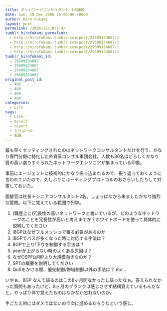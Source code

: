 ```yaml
---
title: ネットワークコンサルタント 1次面接
date: Sun, 10 Dec 2006 15:00:00 +0000
author: Hiro Fukami
layout: post
permalink: /2006/12/10/1-4/
tumblr_hirofukami_permalink:
  - http://hirofukami.tumblr.com/post/29609134687/1
  - http://hirofukami.tumblr.com/post/29609134687/1
  - http://hirofukami.tumblr.com/post/29609134687/1
  - http://hirofukami.tumblr.com/post/29609134687/1
tumblr_hirofukami_id:
  - 29609134687
  - 29609134687
  - 29609134687
  - 29609134687
original_post_id:
  - 488
  - 488
  - 488
  - 488
categories:
  - Life
tags:
  - Life
  - myself
  - report
  - とらば～ゆ
  - 転職
---
```

<div class="section">
  <p>
    最も早くセッティングされたのはネットワークコンサルタントだけを行う、かなり専門分野に特化した外資系コンサル軍団会社。人数も30名ほどらしくかなり質の高い選りすぐられたネットワークエンジニアが集まっている印象。
  </p>
  
  <p>
    事前にエージェントに技術的にかなり突っ込まれるので、振り返っておくように言われていたので、久しぶりにルーティングプロトコルのおさらいしたりして対策しておいた。
  </p>
  
  <p>
    面接官は社長＋シニアコンサルタント2名。しょっぱなから来ましたかなり強烈な質問。以下に覚えている範囲で列挙。
  </p>
  
  <ol>
    <li>
      (職歴上に)冗長性の高いネットワークと書いているが、どのようなネットワークのことを冗長性が高いと考えますか？ホワイトボードを使って具体的に説明してください
    </li>
    <li>
      iBGPはなぜフルメッシュで張る必要があるのか
    </li>
    <li>
      iBGPでパスが多くなった時に対応する手法は？
    </li>
    <li>
      BGPで上り/下りを制御する手法は？
    </li>
    <li>
      peerが上がらない時のよくある原因は？
    </li>
    <li>
      なぜOSPFはRIPより大規模向きなのか？
    </li>
    <li>
      SPTの概要を説明してください
    </li>
    <li>
      QoSをかける際、優先制御/帯域制御以外の手法は？ etc&#8230;
    </li>
  </ol>
  
  <p>
    いやぁ、BGP なんて語るのはこの8ヶ月間なかったし語ったなぁ。答えられなかった質問もあったけど、8ヶ月のブランクは感じさせず結構覚えているもんだなと。やっぱり体で覚えたものはなかなか忘れないのか。
  </p>
  
  <p>
    手ごたえ的にはダメではないので次に進めるだろうなという感じ。
  </p>
</div>